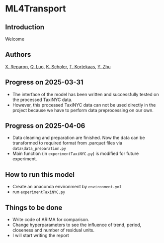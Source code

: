 # ML4Transport


## Introduction

Welcome
## Authors

[X. Reparon](https://github.com/wooepeke), [Q. Luo](https://github.com/FelixxLuo), [K. Scholer](https://github.com/Kajscholer), [T. Kortekaas](https://github.com/Thijsjk), [Y. Zhu](https://github.com/Technic1005)

## Progress on 2025-03-31
- The interface of the model has been written and successfully tested on the processed TaxiNYC data. 
- However, this processed TaxiNYC data can not be used directly in the project because we have to perform data preprocessing on our own.

## Progress on 2025-04-06
- Data cleaning and preparation are finished. Now the data can be transformed to required format from .parquet files via `data\data_preparation.py`
- Main function (in `experimentTaxiNYC.py`) is modified for future experiment.

## How to run this model
- Create an anaconda environment by `environment.yml`
- run `experimentTaxiNYC.py`


## Things to be done
- Write code of ARIMA for comparison.
- Change hyperparameters to see the influence of trend, period, closeness and number of residual units.
- I will start writing the report 